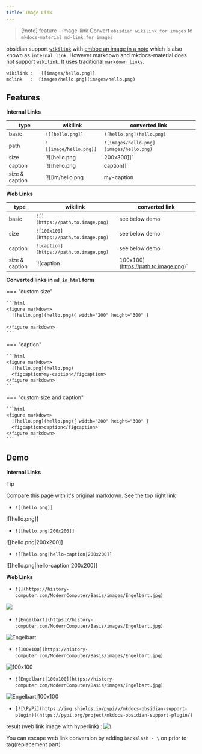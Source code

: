 ```yaml
---
title: Image-Link
---
```


> [!note]  feature - image-link
> Convert `obsidian wikilink for images` to `mkdocs-material md-link for images`

obsidian support [`wikilink`](https://help.obsidian.md/Linking+notes+and+files/Internal+links)
with [embbe an image in a note](https://help.obsidian.md/Linking+notes+and+files/Embedding+files#Embed+an+image+in+a+note)
which is also known as `internal link`. However markdown and mkdocs-material does not support `wikilink`. It uses
traditional [`markdown links`](https://squidfunk.github.io/mkdocs-material/reference/images/).

```text
wikilink :  ![[images/hello.png]] 
mdlink   :  [images/hello.png](images/hello.png)
```

## Features

**Internal Links**

| type           | wikilink               | converted link                          |
|----------------|------------------------|-----------------------------------------|
| basic          | `![[hello.png]]`       | `![hello.png](hello.png)`               |
| path           | `![[image/hello.png]]` | `![images/hello.png](images/hello.png)` |
| size           | `![[hello.png          | 200x300]]`                              | see below content tab                    |
| caption        | `![[hello.png          | caption]]`                              | see below content tab                    |
| size & caption | `![[im/hello.png       | my-caption                              |200]]` | see below content tab                    |

**Web Links**

| type           | wikilink                                | converted link                       |
|----------------|-----------------------------------------|--------------------------------------|
| basic          | `![](https://path.to.image.png)`        | see below demo                       |
| size           | `![100x100](https://path.to.image.png)` | see below demo                       |
| caption        | `![caption](https://path.to.image.png)` | see below demo                       |
| size & caption | `![caption                              | 100x100](https://path.to.image.png)` | see below demo        |

**Converted links in `md_in_html` form**

=== "custom size"

	```html
	<figure markdown>
	  ![hello.png](hello.png){ width="200" height="300" }
	  
	</figure markdown>
	```

=== "caption"

	```html
	<figure markdown>
	  ![hello.png](hello.png)
	  <figcaption>my-caption</figcaption>
	</figure markdown>
	```

=== "custom size and caption"

	```html
	<figure markdown>
	  ![hello.png](hello.png){ width="200" height="300" }
	  <figcaption>caption</figcaption>
	</figure markdown>
	```

## Demo

**Internal Links**

> [!tip]
> Compare this page with it's original markdown. See the top right link

- `![[hello.png]]`

![[hello.png]]

- `![[hello.png|200x200]]`

![[hello.png|200x200]]

- `![[hello.png|hello-caption|200x200]]`

![[hello.png|hello-caption|200x200]]

**Web Links**

- `![](https://history-computer.com/ModernComputer/Basis/images/Engelbart.jpg)`

![](https://history-computer.com/ModernComputer/Basis/images/Engelbart.jpg)

- `![Engelbart](https://history-computer.com/ModernComputer/Basis/images/Engelbart.jpg)`

![Engelbart](https://history-computer.com/ModernComputer/Basis/images/Engelbart.jpg)

- `![100x100](https://history-computer.com/ModernComputer/Basis/images/Engelbart.jpg)`

![100x100](https://history-computer.com/ModernComputer/Basis/images/Engelbart.jpg)

- `![Engelbart|100x100](https://history-computer.com/ModernComputer/Basis/images/Engelbart.jpg)`

![Engelbart|100x100](https://history-computer.com/ModernComputer/Basis/images/Engelbart.jpg)

- `[![\PyPi](https://img.shields.io/pypi/v/mkdocs-obsidian-support-plugin)](https://pypi.org/project/mkdocs-obsidian-support-plugin/)`

result (web link image with hyperlink) : [![\\](https://img.shields.io/pypi/v/mkdocs-obsidian-support-plugin)](https://pypi.org/project/mkdocs-obsidian-support-plugin/)

You can escape web link conversion by adding `backslash - \` on prior to tag(replacement part)